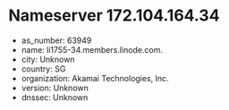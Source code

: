 # Nameserver 172.104.164.34

* as_number: 63949
* name: li1755-34.members.linode.com.
* city: Unknown
* country: SG
* organization: Akamai Technologies, Inc.
* version: Unknown
* dnssec: Unknown
